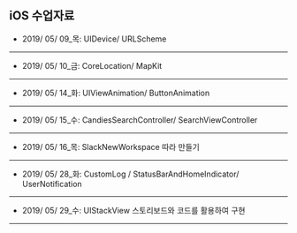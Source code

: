 ## iOS 수업자료

- 2019/ 05/ 09_목: UIDevice/ URLScheme

------

- 2019/ 05/ 10_금: CoreLocation/ MapKit

------

- 2019/ 05/ 14_화: UIViewAnimation/ ButtonAnimation

------

- 2019/ 05/ 15_수: CandiesSearchController/ SearchViewController

------

- 2019/ 05/ 16_목: SlackNewWorkspace 따라 만들기

------

- 2019/ 05/ 28_화: CustomLog / StatusBarAndHomeIndicator/ UserNotification

------

- 2019/ 05/ 29_수: UIStackView 스토리보드와 코드를 활용하여 구현

------









